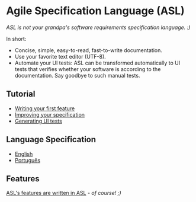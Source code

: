 # Agile Specification Language (ASL)

*ASL is not your grandpa's software requirements specification language. :)*

In short:
- Concise, simple, easy-to-read, fast-to-write documentation.
- Use your favorite text editor (UTF-8).
- Automate your UI tests: ASL can be transformed automatically to UI tests that verifies whether your software is according to the documentation. Say goodbye to such manual tests.

## Tutorial

- [Writing your first feature](doc/tutorial/first-feature.md)
- [Improving your specification](doc/tutorial/improving-spec.md)
- [Generating UI tests](doc/tutorial/gen-ui-tests.md)

## Language Specification

- [English](doc/langspec/asl-en.md)
- [Português](doc/langspec/asl-pt.md)

## Features

[ASL's features are written in ASL]((doc/features/)) - *of course! ;)*
